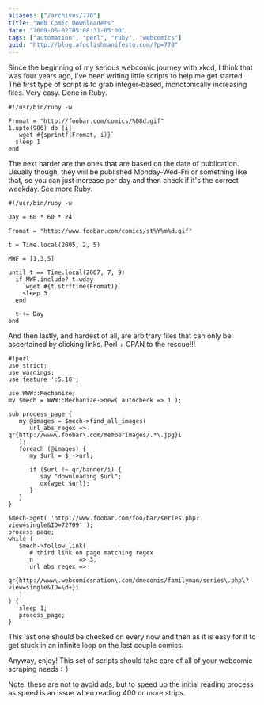 ```yaml
---
aliases: ["/archives/770"]
title: "Web Comic Downloaders"
date: "2009-06-02T05:08:31-05:00"
tags: ["automation", "perl", "ruby", "webcomics"]
guid: "http://blog.afoolishmanifesto.com/?p=770"
---
```

Since the beginning of my serious webcomic journey with xkcd, I think that was
four years ago, I've been writing little scripts to help me get started. The
first type of script is to grab integer-based, monotonically increasing files.
Very easy. Done in Ruby.

    #!/usr/bin/ruby -w

    Fromat = "http://foobar.com/comics/%08d.gif"
    1.upto(986) do |i|
      `wget #{sprintf(Fromat, i)}`
      sleep 1
    end

The next harder are the ones that are based on the date of publication. Usually
though, they will be published Monday-Wed-Fri or something like that, so you can
just increase per day and then check if it's the correct weekday. See more Ruby.

    #!/usr/bin/ruby -w

    Day = 60 * 60 * 24

    Fromat = "http://www.foobar.com/comics/st%Y%m%d.gif"

    t = Time.local(2005, 2, 5)

    MWF = [1,3,5]

    until t == Time.local(2007, 7, 9)
      if MWF.include? t.wday
        `wget #{t.strftime(Fromat)}`
        sleep 3
      end

      t += Day
    end

And then lastly, and hardest of all, are arbitrary files that can only be
ascertained by clicking links. Perl + CPAN to the rescue!!!

    #!perl
    use strict;
    use warnings;
    use feature ':5.10';

    use WWW::Mechanize;
    my $mech = WWW::Mechanize->new( autocheck => 1 );

    sub process_page {
       my @images = $mech->find_all_images(
          url_abs_regex => qr{http://www\.foobar\.com/memberimages/.*\.jpg}i
       );
       foreach (@images) {
          my $url = $_->url;

          if ($url !~ qr/banner/i) {
             say "downloading $url";
             qx{wget $url};
          }
       }
    }

    $mech->get( 'http://www.foobar.com/foo/bar/series.php?view=single&ID=72709' );
    process_page;
    while (
       $mech->follow_link(
          # third link on page matching regex
          n             => 3,
          url_abs_regex =>
             qr{http://www\.webcomicsnation\.com/dmeconis/familyman/series\.php\?view=single&ID=\d+}i
       )
    ) {
       sleep 1;
       process_page;
    }

This last one should be checked on every now and then as it is easy for it to
get stuck in an infinite loop on the last couple comics.

Anyway, enjoy! This set of scripts should take care of all of your webcomic
scraping needs :-)

Note: these are not to avoid ads, but to speed up the initial reading process as
speed is an issue when reading 400 or more strips.
